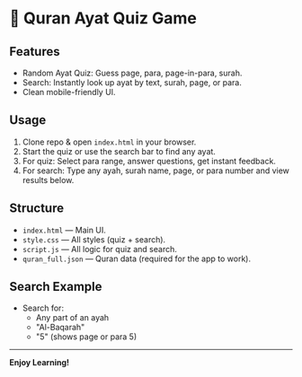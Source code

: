 # 🌙 Quran Ayat Quiz Game

## Features
- Random Ayat Quiz: Guess page, para, page-in-para, surah.
- Search: Instantly look up ayat by text, surah, page, or para.
- Clean mobile-friendly UI.

## Usage

1. Clone repo & open `index.html` in your browser.
2. Start the quiz or use the search bar to find any ayat.
3. For quiz: Select para range, answer questions, get instant feedback.
4. For search: Type any ayah, surah name, page, or para number and view results below.

## Structure

- `index.html` — Main UI.
- `style.css` — All styles (quiz + search).
- `script.js` — All logic for quiz and search.
- `quran_full.json` — Quran data (required for the app to work).

## Search Example

- Search for:  
  - Any part of an ayah  
  - "Al-Baqarah"  
  - "5" (shows page or para 5)

---

**Enjoy Learning!**
